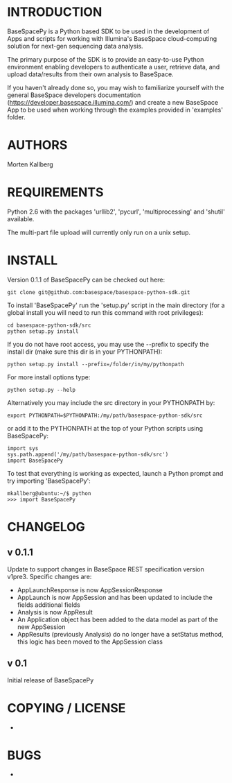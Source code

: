 INTRODUCTION	
=========================================

BaseSpacePy is a Python based SDK to be used in the development of Apps and scripts for working with Illumina's BaseSpace cloud-computing solution for next-gen sequencing data analysis. 

The primary purpose of the SDK is to provide an easy-to-use Python environment enabling developers to authenticate a user, retrieve data, and upload data/results from their own analysis to BaseSpace.

If you haven't already done so, you may wish to familiarize yourself with the general BaseSpace developers documentation (https://developer.basespace.illumina.com/) and create a new BaseSpace App to be used when working through the examples provided in 'examples' folder.


AUTHORS
=========================================

Morten Kallberg


REQUIREMENTS
=========================================

Python 2.6 with the packages 'urllib2', 'pycurl', 'multiprocessing' and 'shutil' available.

The multi-part file upload will currently only run on a unix setup.


INSTALL
=========================================

Version 0.1.1 of BaseSpacePy can be checked out here:

	git clone git@github.com:basespace/basespace-python-sdk.git

To install 'BaseSpacePy' run the 'setup.py' script in the main directory (for a global install you will need to run this command with root privileges):

	cd basespace-python-sdk/src
	python setup.py install

If you do not have root access, you may use the --prefix to specify the install dir (make sure this dir is in your PYTHONPATH):

	python setup.py install --prefix=/folder/in/my/pythonpath

For more install options type: 

	python setup.py --help

Alternatively you may include the src directory in your PYTHONPATH by:

	export PYTHONPATH=$PYTHONPATH:/my/path/basespace-python-sdk/src

or add it to the PYTHONPATH at the top of your Python scripts using BaseSpacePy:

	import sys
	sys.path.append('/my/path/basespace-python-sdk/src')
	import BaseSpacePy

To test that everything is working as expected, launch a Python prompt and try importing 'BaseSpacePy': 

	mkallberg@ubuntu:~/$ python
	>>> import BaseSpacePy


CHANGELOG
=========================================

v 0.1.1
-----------------------------------------
Update to support changes in BaseSpace REST specification version v1pre3. Specific changes are:
- AppLaunchResponse is now AppSessionResponse
- AppLaunch is now AppSession and has been updated to include the fields additional fields
- Analysis is now AppResult
- An Application object has been added to the data model as part of the new AppSession
- AppResults (previously Analysis) do no longer have a setStatus method, this logic has been moved to the AppSession class   


v 0.1
-----------------------------------------
 
Initial release of BaseSpacePy

COPYING / LICENSE
=========================================
 -

BUGS
=========================================
 - 
